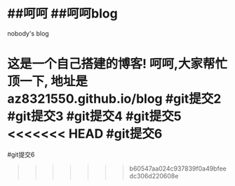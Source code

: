 ##呵呵
##呵呵blog
====

nobody's blog


这是一个自己搭建的博客!
呵呵,大家帮忙顶一下,
地址是az8321550.github.io/blog
#git提交2
#git提交3
#git提交4
#git提交5
<<<<<<< HEAD
#git提交6
=======
#git提交6
>>>>>>> b60547aa024c937839f0a49bfeedc306d220608e
